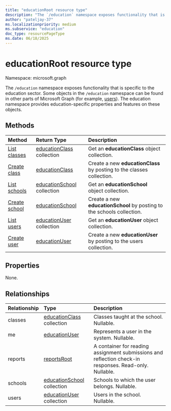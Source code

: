 ```yaml
---
title: "educationRoot resource type"
description: "The `/education` namespace exposes functionality that is specific to the education sector. "
author: "pateljay-37"
ms.localizationpriority: medium
ms.subservice: "education"
doc_type: resourcePageType
ms.date: 06/18/2025
---
```


# educationRoot resource type

Namespace: microsoft.graph

The `/education` namespace exposes functionality that is specific to the education sector.
Some objects in the `/education` namespace can be found in other parts of Microsoft Graph (for example, [users](user.md)). The education namespace provides education-specific properties and features on these objects.

## Methods

|Method|Return Type|Description|
|:---------------|:--------|:----------|
|[List classes](../api/educationroot-list-classes.md) |[educationClass](educationclass.md) collection| Get an **educationClass** object collection.|
|[Create class](../api/educationroot-post-classes.md) |[educationClass](educationclass.md)| Create a new **educationClass** by posting to the classes collection.|
|[List schools](../api/educationroot-list-schools.md) |[educationSchool](educationschool.md) collection| Get an **educationSchool** object collection.|
|[Create school](../api/educationroot-post-schools.md) |[educationSchool](educationschool.md)| Create a new **educationSchool** by posting to the schools collection.|
|[List users](../api/educationroot-list-users.md) |[educationUser](educationuser.md) collection| Get an **educationUser** object collection.|
|[Create user](../api/educationroot-post-users.md) |[educationUser](educationuser.md)| Create a new **educationUser** by posting to the users collection.|

## Properties

None.

## Relationships

|Relationship|Type|Description|
|:---------------|:--------|:----------|
|classes|[educationClass](educationclass.md) collection| Classes taught at the school. Nullable.|
|me|[educationUser](educationuser.md)| Represents a user in the system. Nullable.|
|reports|[reportsRoot](../resources/reportsroot.md)|A container for reading assignment submissions and reflection check-in responses. Read-only. Nullable. |
|schools|[educationSchool](educationschool.md) collection| Schools to which the user belongs. Nullable.|
|users|[educationUser](educationuser.md) collection| Users in the school. Nullable.|

<!-- uuid: 8fcb5dbc-d5aa-4681-8e31-b001d5168d79
2015-10-25 14:57:30 UTC -->
<!--
{
  "type": "#page.annotation",
  "description": "educationRoot resource",
  "keywords": "",
  "section": "documentation",
  "tocPath": "",
  "suppressions": []
}
-->


